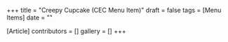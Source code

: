 +++
title = "Creepy Cupcake (CEC Menu Item)"
draft = false
tags = [Menu Items]
date = ""

[Article]
contributors = []
gallery = []
+++